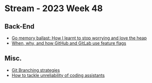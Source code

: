 # Stream - 2023 Week 48

## Back-End

- [Go memory ballast: How I learnt to stop worrying and love the heap](https://blog.twitch.tv/en/2019/04/10/go-memory-ballast-how-i-learnt-to-stop-worrying-and-love-the-heap/)
- [When, why, and how GitHub and GitLab use feature flags](https://newsletter.posthog.com/p/how-why-and-when-github-and-gitlab)

## Misc.

- [Git Branching strategies](https://pradeepl.com/blog/git-branching-strategies/)
- [How to tackle unreliability of coding assistants](https://martinfowler.com/articles/exploring-gen-ai.html#memo-08)
